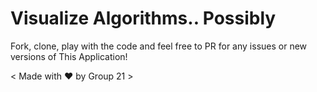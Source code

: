 # Visualize Algorithms.. Possibly 

Fork, clone, play with the code and feel free to PR for any issues or new versions of This Application! 

< Made with :heart: by Group 21 >
